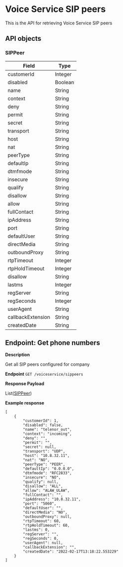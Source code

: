 # Voice Service SIP peers
This is the API for retrieving Voice Service SIP peers

## API objects

### SIPPeer

| Field             | Type    |
|-------------------|---------|
| customerId        | Integer |
| disabled          | Boolean |
| name              | String  |
| context           | String  |
| deny              | String  |
| permit            | String  |
| secret            | String  |
| transport         | String  |
| host              | String  |
| nat               | String  |
| peerType          | String  |
| defaultIp         | String  |
| dtmfmode          | String  |
| insecure          | String  |
| qualify           | String  |
| disallow          | String  |
| allow             | String  |
| fullContact       | String  |
| ipAddress         | String  |
| port              | String  |
| defaultUser       | String  |
| directMedia       | String  |
| outboundProxy     | String  |
| rtpTimeout        | Integer |
| rtpHoldTimeout    | Integer |
| disallow          | String  |
| lastms            | Integer |
| regServer         | String  |
| regSeconds        | Integer |
| userAgent         | String  |
| callbackExtension | String  |
| createdDate       | String  |

## Endpoint: Get phone numbers

**Description**

Get all SIP peers configured for company

**Endpoint** `GET /voiceservice/sippeers`

**Response Payload**

List([SIPPeer](/api/voiceservice-sippeers-api/#sippeer))

**Example response**

```
[
    {
        "customerId": 1,
        "disabled": false,
        "name": "telenor_out",
        "context": "incoming",
        "deny": "",
        "permit": "",
        "secret": null,
        "transport": "UDP",
        "host": "10.8.32.11",
        "nat": "NO",
        "peerType": "PEER",
        "defaultIp": "0.0.0.0",
        "dtmfmode": "RFC2833",
        "insecure": "NO",
        "qualify": null,
        "disallow": "ALL",
        "allow": "ALAW_ULAW",
        "fullContact": "",
        "ipAddress": "10.8.32.11",
        "port": "5060",
        "defaultUser": "",
        "directMedia": "NO",
        "outboundProxy": null,
        "rtpTimeout": 60,
        "rtpHoldTimeout": 60,
        "lastms": 0,
        "regServer": "",
        "regSeconds": 0,
        "userAgent": null,
        "callbackExtension": "",
        "createdDate": "2022-02-17T13:18:22.553229"
    }
]
```

